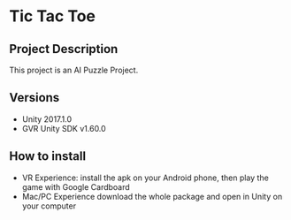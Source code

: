 # Tic Tac Toe


## Project Description
This project is an AI Puzzle Project.

## Versions
- Unity 2017.1.0
- GVR Unity SDK v1.60.0


## How to install

- VR Experience: install the apk on your Android phone, then play the game with Google Cardboard
- Mac/PC Experience download the whole package and open in Unity on your computer
